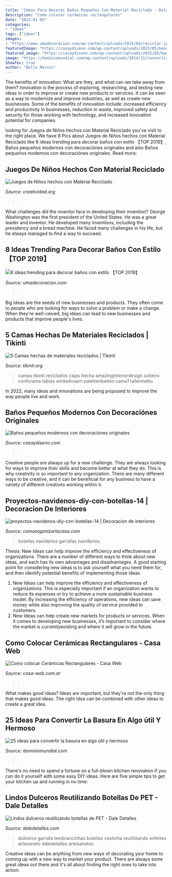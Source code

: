 ```yaml
---
title: "Ideas Para Decorar Baños Pequeños Con Material Reciclado - Dulceros Garrafa Lembrancinhas Botellas Cestinha Reutilizando Enfeites Artesanato Daledetalles Artesanatos"
description: "Como colocar cerámicas rectangulares"
date: "2023-01-05"
categories:
- "ideas"
tags: ["ideas"]
images:
- "https://www.umadecoracion.com/wp-content/uploads/2015/04/reciclar.jpg"
featuredImage: "https://casaydiseno.com/wp-content/uploads/2015/05/banos-pequenos-modernos-decoraciones-pared-negra.jpeg"
featured_image: "https://casaydiseno.com/wp-content/uploads/2015/05/banos-pequenos-modernos-decoraciones-pared-negra.jpeg"
image: "https://dominiomundial.com/wp-content/uploads/2014/11/convertir-basura-en-objetos-utiles-13.jpg"
ShowToc: true
author: "Bella Marvin"
---
```



The benefits of innovation: What are they, and what can we take away from them?
Innovation is the process of exploring, researching, and testing new ideas in order to improve or create new products or services. It can be seen as a way to modernize and improve industries, as well as create new businesses. Some of the benefits of innovation include: increased efficiency and productivity in businesses, reduction in waste, improved safety and security for those working with technology, and increased innovation potential for companies.

	

		
looking for Juegos de Niños hechos con Material Reciclado you've visit to the right place. We have 8 Pics about Juegos de Niños hechos con Material Reciclado like 8 ideas trending para decorar baños con estilo 【TOP 2019】, Baños pequeños modernos con decoraciónes originales and also Baños pequeños modernos con decoraciónes originales. Read more:
		
    
## Juegos De Niños Hechos Con Material Reciclado

<img loading=lazy src="https://creatividad.org/wp-content/uploads/juegos-material-reciclado-3.jpg" onerror="this.onerror=null;this.src='https://tse3.mm.bing.net/th?id=OIP.A_1OGt7JCkffk7Hs2om2JAHaFj&amp;pid=15.1';" alt="Juegos de Niños hechos con Material Reciclado">

_Source: creatividad.org_

>. 

	

What challenges did the inventor face in developing their invention?
George Washington was the first president of the United States. He was a great leader and inventor. He developed many inventions, including the presidency and a bread machine. He faced many challenges in his life, but he always managed to find a way to succeed.

    
## 8 Ideas Trending Para Decorar Baños Con Estilo 【TOP 2019】

<img loading=lazy src="https://www.umadecoracion.com/wp-content/uploads/2015/04/reciclar.jpg" onerror="this.onerror=null;this.src='https://tse3.mm.bing.net/th?id=OIP.f7Xwd2VxNVru3t1GWFgALAHaFj&amp;pid=15.1';" alt="8 ideas trending para decorar baños con estilo 【TOP 2019】">

_Source: umadecoracion.com_

>. 

	

Big ideas are the seeds of new businesses and products. They often come to people who are looking for ways to solve a problem or make a change. When they're well-ceived, big ideas can lead to new businesses and products that improve people's lives.

    
## 5 Camas Hechas De Materiales Reciclados | Tikinti

<img loading=lazy src="http://tikinti.org/wp-content/uploads/2014/01/cama1.jpg" onerror="this.onerror=null;this.src='https://tse1.mm.bing.net/th?id=OIP.UiCVO9AipAjDi7o1cqG8HgHaLG&amp;pid=15.1';" alt="5 Camas hechas de materiales reciclados | Tikinti">

_Source: tikinti.org_

>camas tikinti reciclados cajas hecha amazinginteriordesign solteiro conforama tablas winkelkraam palettenbetten cama1 tallennettu. 

	

In 2022, many ideas and innovations are being proposed to improve the way people live and work.

    
## Baños Pequeños Modernos Con Decoraciónes Originales

<img loading=lazy src="https://casaydiseno.com/wp-content/uploads/2015/05/banos-pequenos-modernos-decoraciones-pared-negra.jpeg" onerror="this.onerror=null;this.src='https://tse2.mm.bing.net/th?id=OIP.H7hjuLpyjcajrC7SSQZHagHaJ3&amp;pid=15.1';" alt="Baños pequeños modernos con decoraciónes originales">

_Source: casaydiseno.com_

>. 

	

Creative people are always up for a new challenge. They are always looking for ways to improve their skills and become better at what they do. This is why creativity is so important to any organization. There are many different ways to be creative, and it can be beneficial for any business to have a variety of different creatives working within it.

    
## Proyectos-navidenos-diy-con-botellas-14 | Decoracion De Interiores

<img loading=lazy src="http://comoorganizarlacasa.com/wp-content/uploads/2016/10/Proyectos-navideños-DIY-con-botellas-14.jpg" onerror="this.onerror=null;this.src='https://tse3.mm.bing.net/th?id=OIP.PYJ8dgwh8YJcqvqcx1oSwwHaHa&amp;pid=15.1';" alt="proyectos-navidenos-diy-con-botellas-14 | Decoracion de interiores">

_Source: comoorganizarlacasa.com_

>botellas navideños garrafas navidenos. 

	

Thesis:
New Ideas can help improve the efficiency and effectiveness of organizations.
There are a number of different ways to think about new ideas, and each has its own advantages and disadvantages. A good starting point for considering new ideas is to ask yourself what you need them for, and then identify potential benefits of implementing those ideas.
1) New Ideas can help improve the efficiency and effectiveness of organizations.  This is especially important if an organization wants to reduce its expenses or try to achieve a more sustainable business model. By increasing the efficiency of operations, new ideas can save money while also improving the quality of service provided to customers. 
2) New Ideas can help create new markets for products or services. When it comes to developing new businesses, it’s important to consider where the market is currentlyexisting and where it will grow in the future.

    
## Como Colocar Cerámicas Rectangulares - Casa Web

<img loading=lazy src="https://casa-web.com.ar/wp-content/uploads/2020/04/baño-con-creamicas-rectangulares-verticales-450x600.jpg" onerror="this.onerror=null;this.src='https://tse1.mm.bing.net/th?id=OIP.GT6HVy42pO3HY5y06E_VbAAAAA&amp;pid=15.1';" alt="Como colocar Cerámicas Rectangulares - Casa Web">

_Source: casa-web.com.ar_

>. 

	

What makes good ideas?
Ideas are important, but they're not the only thing that makes good ideas. The right idea can be combined with other ideas to create a great idea.

    
## 25 Ideas Para Convertir La Basura En Algo útil Y Hermoso

<img loading=lazy src="https://dominiomundial.com/wp-content/uploads/2014/11/convertir-basura-en-objetos-utiles-13.jpg" onerror="this.onerror=null;this.src='https://tse4.mm.bing.net/th?id=OIP.mPRjWqKENOHRHdWRuRyI-QHaJU&amp;pid=15.1';" alt="25 ideas para convertir la basura en algo útil y hermoso">

_Source: dominiomundial.com_

>. 

	

There's no need to spend a fortune on a full-blown kitchen renovation if you can do it yourself with some easy DIY ideas. Here are five simple tips to get your kitchen up and running in no time: 

    
## Lindos Dulceros Reutilizando Botellas De PET - Dale Detalles

<img loading=lazy src="https://i0.wp.com/www.daledetalles.com/wp-content/uploads/2016/08/dulceros-con-envases14.jpg" onerror="this.onerror=null;this.src='https://tse2.mm.bing.net/th?id=OIP.1pQLJa1pCCUd9t-7HS5GvgAAAA&amp;pid=15.1';" alt="Lindos dulceros reutilizando botellas de PET - Dale Detalles">

_Source: daledetalles.com_

>dulceros garrafa lembrancinhas botellas cestinha reutilizando enfeites artesanato daledetalles artesanatos. 

	

Creative ideas can be anything from new ways of decorating your home to coming up with a new way to market your product. There are always some great ideas out there and it's all about finding the right ones to take into action.

